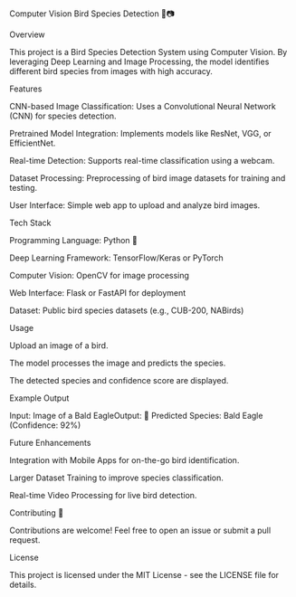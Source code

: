 Computer Vision Bird Species Detection 🦜📷

Overview

This project is a Bird Species Detection System using Computer Vision. By leveraging Deep Learning and Image Processing, the model identifies different bird species from images with high accuracy.

Features

CNN-based Image Classification: Uses a Convolutional Neural Network (CNN) for species detection.

Pretrained Model Integration: Implements models like ResNet, VGG, or EfficientNet.

Real-time Detection: Supports real-time classification using a webcam.

Dataset Processing: Preprocessing of bird image datasets for training and testing.

User Interface: Simple web app to upload and analyze bird images.

Tech Stack

Programming Language: Python 🐍

Deep Learning Framework: TensorFlow/Keras or PyTorch

Computer Vision: OpenCV for image processing

Web Interface: Flask or FastAPI for deployment

Dataset: Public bird species datasets (e.g., CUB-200, NABirds)

Usage

Upload an image of a bird.

The model processes the image and predicts the species.

The detected species and confidence score are displayed.

Example Output

Input: Image of a Bald EagleOutput: 🦅 Predicted Species: Bald Eagle (Confidence: 92%)

Future Enhancements

Integration with Mobile Apps for on-the-go bird identification.

Larger Dataset Training to improve species classification.

Real-time Video Processing for live bird detection.

Contributing 🤝

Contributions are welcome! Feel free to open an issue or submit a pull request.

License

This project is licensed under the MIT License - see the LICENSE file for details.
